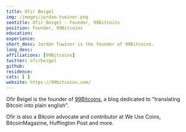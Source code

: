 ```yaml
---
title: Ofir Beigel
img: /images/jordan-tuwiner.png
seotitle: Ofir Beigel - Founder, 99Bitcoins
position: Founder, 99Bitcoins
education:
experience:
short_desc: Jordan Tuwiner is the founder of 99Bitcoins.
long_desc:
affiliations: [99Bitcoins]
twitter: ofirbeigel
github: 
residence:
cats: [ ]
website: https://99bitcoins.com/
---
```

Ofir Beigel is the founder of [99Bitcoins](https://99bitcoins.com/), a blog dedicated to "translating Bitcoin into plain english".

Ofir is also a Bitcoin advocate and contributor at We Use Coins, BitcoinMagazine, Huffington Post and more.
